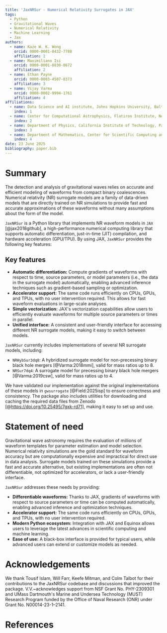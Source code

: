 ```yaml
---
title: 'JaxNRSur - Numerical Relativity Surrogates in JAX'
tags:
  - Python
  - Gravitational Waves
  - Numerical Relativity
  - Machine Learning
  - Jax
authors:
  - name: Kaze W. K. Wong
    orcid: 0000-0001-8432-7788
    affiliation: 1 
  - name: Maximiliano Isi
    orcid: 0000-0001-8830-8672
    affiliation: 2
  - name: Ethan Payne
    orcid: 0000-0003-4507-8373
    affiliation: 3
  - name: Vijay Varma
    orcid: 0000-0002-9994-1761
    affiliation: 4
affiliations:
  - name: Data Science and AI institute, Johns Hopkins University, Baltimore, MD 21218, US
    index: 1  
  - name: Center for Computational Astrophysics, Flatiron Institute, New York, NY 10010, US
    index: 2
  - name: Department of Physics, California Institute of Technology, Pasadena, California 91125, USA
    index: 3
  - name: Department of Mathematics, Center for Scientific Computing and Data Science Research, University of Massachusetts, Dartmouth, MA 02747, USA
    index: 4
date: 23 June 2025
bibliography: paper.bib
---
```


# Summary

The detection and analysis of gravitational waves relies on accurate and efficient modeling of waveforms from compact binary coalescences. Numerical relativity (NR) surrogate models are a family of data-driven models that are directly trained on NR simulations to provide fast and accurate approximations of these waveforms without many assumptions about the form of the model.

`JaxNRSur` is a Python library that implements NR waveform models in `JAX` [@jax2018github], a high-performance numerical computing library that supports automatic differentiation, just-in-time (JIT) compilation, and hardware acceleration (GPU/TPU). By using JAX, `JaxNRSur` provides the following key features:

## Key features

- **Automatic differentiation:** Compute gradients of waveforms with respect to time, source parameters, or model parameters (i.e., the data in the surrogate model) automatically, enabling advanced inference techniques such as gradient-based sampling or optimization.
- **Accelerator support:** The same code runs efficiently on CPUs, GPUs, and TPUs, with no user intervention required. This allows for fast waveform evaluations in large-scale analyses.
- **Simple vectorization:** JAX's vectorization capabilities allow users to efficiently evaluate waveforms for multiple source parameters or times in parallel.
- **Unified interface:** A consistent and user-friendly interface for accessing different NR surrogate models, making it easy to switch between models.

`JaxNRSur` currently includes implementations of several NR surrogate models, including:

- `NRHybSur3dq8`: A hybridized surrogate model for non-precessing binary black hole mergers [@Varma:2018mmi], valid for mass ratios up to 8.
- `NRSur7dq4`: A surrogate model for precessing binary black hole mergers [@Varma:2019csw], valid for mass ratios up to 4.

We have validated our implementation against the original implementations of these models in `gwsurrogate` [@Field:2025isp] to ensure correctness and consistency. The package also includes utilities for downloading and caching the required data files from Zenodo [@https://doi.org/10.25495/7gxk-rd71], making it easy to set up and use.

# Statement of need

Gravitational wave astronomy requires the evaluation of millions of waveform templates for parameter estimation and model selection. Numerical relativity simulations are the gold standard for waveform accuracy but are computationally expensive and impractical for direct use in data analysis. Surrogate models trained on these simulations provide a fast and accurate alternative, but existing implementations are often not differentiable, not optimized for accelerators, or lack a user-friendly interface.

`JaxNRSur` addresses these needs by providing:

- **Differentiable waveforms:** Thanks to JAX, gradients of waveforms with respect to source parameters or time can be computed automatically, enabling advanced inference and optimization techniques.
- **Accelerator support:** The same code runs efficiently on CPUs, GPUs, and TPUs, with no user intervention required.
- **Modern Python ecosystem:** Integration with JAX and Equinox allows users to leverage the latest advances in scientific computing and machine learning.
- **Ease of use:** A black-box interface is provided for typical users, while advanced users can extend or customize models as needed.

# Acknowledgements

We thank Tousif Islam, Will Farr, Keefe Mitman, and Colm Talbot for their contributions to the JaxNRSur codebase and discussions that improved the package.
V.V.~acknowledges support from NSF Grant No. PHY-2309301 and UMass Dartmouth's
Marine and Undersea Technology (MUST) Research Program funded by the Office of
Naval Research (ONR) under Grant No. N00014-23-1–2141.

# References
